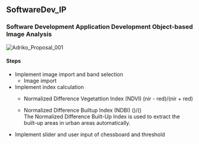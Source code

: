 ## SoftwareDev_IP
### Software Development Application Development Object-based Image Analysis
![Adriko_Proposal_001](https://user-images.githubusercontent.com/29119766/173377563-0d38b8b1-a02b-42f1-9210-2fc5ad4a8e2e.png)

#### Steps
- Implement image import and band selection
  - Image import 
- Implement index calculation
  - Normalized Difference Vegetattion Index (NDVI) (nir - red)/(nir + red)
    
  - Normalized Difference Builtup Index (NDBI) ()/() <br>
    The Normalized Difference Built-Up Index is used to extract the built-up areas in urban areas automatically.
- Implement slider and user input of chessboard and threshold

